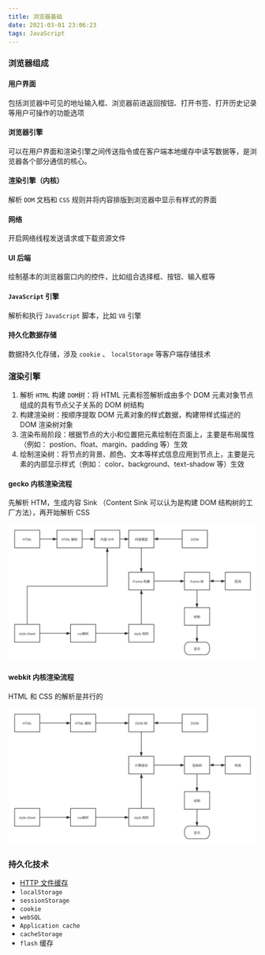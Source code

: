```yaml
---
title: 浏览器基础
date: 2021-03-01 23:06:23
tags: JavaScript
---
```


### 浏览器组成

#### 用户界面

包括浏览器中可见的地址输入框、浏览器前进返回按钮、打开书签、打开历史记录等用户可操作的功能选项

#### 浏览器引擎

可以在用户界面和渲染引擎之间传送指令或在客户端本地缓存中读写数据等，是浏览器各个部分通信的核心。

#### 渲染引擎（内核）

解析 `DOM` 文档和 `CSS` 规则并将内容排版到浏览器中显示有样式的界面

#### 网络

开启网络线程发送请求或下载资源文件

#### UI 后端

绘制基本的浏览器窗口内的控件，比如组合选择框、按钮、输入框等

#### `JavaScript` 引擎

解析和执行 `JavaScript` 脚本，比如 `V8` 引擎

#### 持久化数据存储

数据持久化存储，涉及 `cookie` 、 `localStorage` 等客户端存储技术

### 渲染引擎

1. 解析 `HTML` 构建 `DOM`树：将 HTML 元素标签解析成由多个 DOM 元素对象节点组成的具有节点父子关系的 DOM 树结构
2. 构建渲染树：按顺序提取 DOM 元素对象的样式数据，构建带样式描述的 DOM 渲染树对象
3. 渲染布局阶段：根据节点的大小和位置把元素绘制在页面上，主要是布局属性（例如： postion、float、margin、padding 等）生效
4. 绘制渲染树：将节点的背景、颜色、文本等样式信息应用到节点上，主要是元素的内部显示样式（例如： color、background、text-shadow 等）生效

#### gecko 内核渲染流程

先解析 HTM，生成内容 Sink （Content Sink 可以认为是构建 DOM 结构树的工厂方法），再开始解析 CSS

![gecko内核渲染流程](/images/brower/gecko.svg)

#### webkit 内核渲染流程

HTML 和 CSS 的解析是并行的

![webkit内核渲染流程](/images/brower/webkit.svg)

### 持久化技术

- [HTTP 文件缓存](/2020/08/31/浏览器缓存/)
- `localStorage`
- `sessionStorage`
- `cookie`
- `webSQL`
- `Application cache`
- `cacheStorage`
- `flash` 缓存

